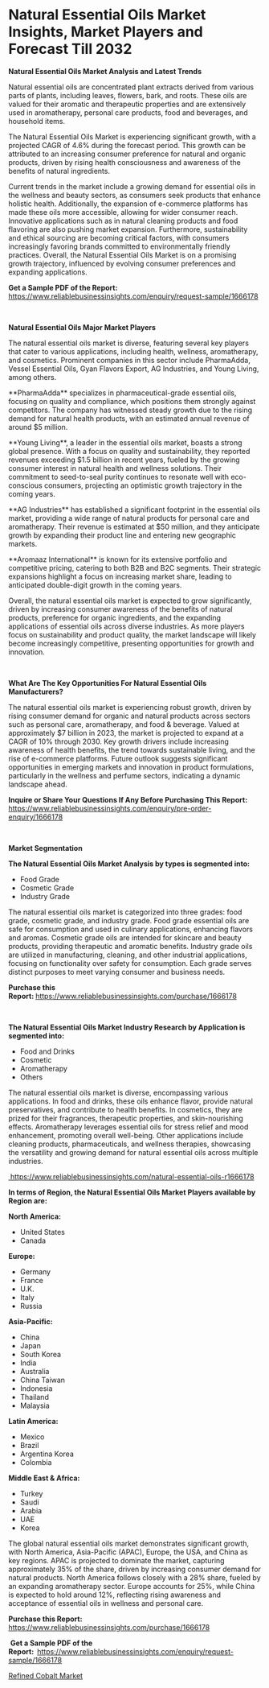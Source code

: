 <p><h1>Natural Essential Oils Market Insights, Market Players and Forecast Till 2032</h1></p><p><strong>Natural Essential Oils Market Analysis and Latest Trends</strong></p>
<p><p>Natural essential oils are concentrated plant extracts derived from various parts of plants, including leaves, flowers, bark, and roots. These oils are valued for their aromatic and therapeutic properties and are extensively used in aromatherapy, personal care products, food and beverages, and household items. </p><p>The Natural Essential Oils Market is experiencing significant growth, with a projected CAGR of 4.6% during the forecast period. This growth can be attributed to an increasing consumer preference for natural and organic products, driven by rising health consciousness and awareness of the benefits of natural ingredients. </p><p>Current trends in the market include a growing demand for essential oils in the wellness and beauty sectors, as consumers seek products that enhance holistic health. Additionally, the expansion of e-commerce platforms has made these oils more accessible, allowing for wider consumer reach. Innovative applications such as in natural cleaning products and food flavoring are also pushing market expansion. Furthermore, sustainability and ethical sourcing are becoming critical factors, with consumers increasingly favoring brands committed to environmentally friendly practices. Overall, the Natural Essential Oils Market is on a promising growth trajectory, influenced by evolving consumer preferences and expanding applications.</p></p>
<p><strong>Get a Sample PDF of the Report:&nbsp;</strong> <a href="https://www.reliablebusinessinsights.com/enquiry/request-sample/1666178?utm_campaign=3003&utm_medium=2&utm_source=Github&utm_content=ia&utm_term=02042025&utm_id=natural-essential-oils">https://www.reliablebusinessinsights.com/enquiry/request-sample/1666178</a></p>
<p>&nbsp;</p>
<p><strong>Natural Essential Oils Major Market Players</strong></p>
<p><p>The natural essential oils market is diverse, featuring several key players that cater to various applications, including health, wellness, aromatherapy, and cosmetics. Prominent companies in this sector include PharmaAdda, Vessel Essential Oils, Gyan Flavors Export, AG Industries, and Young Living, among others.</p><p>**PharmaAdda** specializes in pharmaceutical-grade essential oils, focusing on quality and compliance, which positions them strongly against competitors. The company has witnessed steady growth due to the rising demand for natural health products, with an estimated annual revenue of around $5 million.</p><p>**Young Living**, a leader in the essential oils market, boasts a strong global presence. With a focus on quality and sustainability, they reported revenues exceeding $1.5 billion in recent years, fueled by the growing consumer interest in natural health and wellness solutions. Their commitment to seed-to-seal purity continues to resonate well with eco-conscious consumers, projecting an optimistic growth trajectory in the coming years.</p><p>**AG Industries** has established a significant footprint in the essential oils market, providing a wide range of natural products for personal care and aromatherapy. Their revenue is estimated at $50 million, and they anticipate growth by expanding their product line and entering new geographic markets.</p><p>**Aromaaz International** is known for its extensive portfolio and competitive pricing, catering to both B2B and B2C segments. Their strategic expansions highlight a focus on increasing market share, leading to anticipated double-digit growth in the coming years.</p><p>Overall, the natural essential oils market is expected to grow significantly, driven by increasing consumer awareness of the benefits of natural products, preference for organic ingredients, and the expanding applications of essential oils across diverse industries. As more players focus on sustainability and product quality, the market landscape will likely become increasingly competitive, presenting opportunities for growth and innovation.</p></p>
<p>&nbsp;</p>
<p><strong>What Are The Key Opportunities For Natural Essential Oils Manufacturers?</strong></p>
<p><p>The natural essential oils market is experiencing robust growth, driven by rising consumer demand for organic and natural products across sectors such as personal care, aromatherapy, and food & beverage. Valued at approximately $7 billion in 2023, the market is projected to expand at a CAGR of 10% through 2030. Key growth drivers include increasing awareness of health benefits, the trend towards sustainable living, and the rise of e-commerce platforms. Future outlook suggests significant opportunities in emerging markets and innovation in product formulations, particularly in the wellness and perfume sectors, indicating a dynamic landscape ahead.</p></p>
<p><strong>Inquire or Share Your Questions If Any Before Purchasing This Report:</strong> <a href="https://www.reliablebusinessinsights.com/enquiry/pre-order-enquiry/1666178?utm_campaign=3003&utm_medium=2&utm_source=Github&utm_content=ia&utm_term=02042025&utm_id=natural-essential-oils">https://www.reliablebusinessinsights.com/enquiry/pre-order-enquiry/1666178</a></p>
<p>&nbsp;</p>
<p><strong>Market Segmentation</strong></p>
<p><strong>The Natural Essential Oils Market Analysis by types is segmented into:</strong></p>
<p><ul><li>Food Grade</li><li>Cosmetic Grade</li><li>Industry Grade</li></ul></p>
<p><p>The natural essential oils market is categorized into three grades: food grade, cosmetic grade, and industry grade. Food grade essential oils are safe for consumption and used in culinary applications, enhancing flavors and aromas. Cosmetic grade oils are intended for skincare and beauty products, providing therapeutic and aromatic benefits. Industry grade oils are utilized in manufacturing, cleaning, and other industrial applications, focusing on functionality over safety for consumption. Each grade serves distinct purposes to meet varying consumer and business needs.</p></p>
<p><strong>Purchase this Report:&nbsp;</strong><a href="https://www.reliablebusinessinsights.com/purchase/1666178?utm_campaign=3003&utm_medium=2&utm_source=Github&utm_content=ia&utm_term=02042025&utm_id=natural-essential-oils">https://www.reliablebusinessinsights.com/purchase/1666178</a></p>
<p>&nbsp;</p>
<p><strong>The Natural Essential Oils Market Industry Research by Application is segmented into:</strong></p>
<p><ul><li>Food and Drinks</li><li>Cosmetic</li><li>Aromatherapy</li><li>Others</li></ul></p>
<p><p>The natural essential oils market is diverse, encompassing various applications. In food and drinks, these oils enhance flavor, provide natural preservatives, and contribute to health benefits. In cosmetics, they are prized for their fragrances, therapeutic properties, and skin-nourishing effects. Aromatherapy leverages essential oils for stress relief and mood enhancement, promoting overall well-being. Other applications include cleaning products, pharmaceuticals, and wellness therapies, showcasing the versatility and growing demand for natural essential oils across multiple industries.</p></p>
<p><a href="https://www.reliablebusinessinsights.com/natural-essential-oils-r1666178?utm_campaign=3003&utm_medium=2&utm_source=Github&utm_content=ia&utm_term=02042025&utm_id=natural-essential-oils">&nbsp;https://www.reliablebusinessinsights.com/natural-essential-oils-r1666178</a></p>
<p><strong>In terms of Region, the Natural Essential Oils Market Players available by Region are:</strong></p>
<p>
    <p> <strong> North America: </strong>
        <ul>
            <li>United States</li>
            <li>Canada</li>
        </ul>
        </p> 
    <p> <strong> Europe: </strong>
        <ul>
            <li>Germany</li>
            <li>France</li>
            <li>U.K.</li>
            <li>Italy</li>
            <li>Russia</li>
        </ul>
        </p> 
    <p> <strong> Asia-Pacific: </strong>
        <ul>
            <li>China</li>
            <li>Japan</li>
            <li>South Korea</li>
            <li>India</li>
            <li>Australia</li>
            <li>China Taiwan</li>
            <li>Indonesia</li>
            <li>Thailand</li>
            <li>Malaysia</li>
        </ul>
        </p> 
    <p> <strong> Latin America: </strong>
        <ul>
            <li>Mexico</li>
            <li>Brazil</li>
            <li>Argentina Korea</li>
            <li>Colombia</li>
        </ul>
        </p> 
    <p> <strong> Middle East & Africa: </strong>
        <ul>
            <li>Turkey</li>
            <li>Saudi</li>
            <li>Arabia</li>
            <li>UAE</li>
            <li>Korea</li>
        </ul>
    </p>
    </p>
<p><p>The global natural essential oils market demonstrates significant growth, with North America, Asia-Pacific (APAC), Europe, the USA, and China as key regions. APAC is projected to dominate the market, capturing approximately 35% of the share, driven by increasing consumer demand for natural products. North America follows closely with a 28% share, fueled by an expanding aromatherapy sector. Europe accounts for 25%, while China is expected to hold around 12%, reflecting rising awareness and acceptance of essential oils in wellness and personal care.</p></p>
<p><strong>Purchase this Report: </strong><a href="https://www.reliablebusinessinsights.com/purchase/1666178?utm_campaign=3003&utm_medium=2&utm_source=Github&utm_content=ia&utm_term=02042025&utm_id=natural-essential-oils">https://www.reliablebusinessinsights.com/purchase/1666178</a></p>
<p>&nbsp;<strong>Get a Sample PDF of the Report:&nbsp;&nbsp;</strong><a href="https://www.reliablebusinessinsights.com/enquiry/request-sample/1666178?utm_campaign=3003&utm_medium=2&utm_source=Github&utm_content=ia&utm_term=02042025&utm_id=natural-essential-oils">https://www.reliablebusinessinsights.com/enquiry/request-sample/1666178</a></p>
<p><strong></strong></p>
<p><p><a href="https://github.com/popupioo/Market-Research-Report-List-1/blob/main/refined-cobalt-market.md?utm_campaign=3003&utm_medium=2&utm_source=Github&utm_content=ia&utm_term=02042025&utm_id=natural-essential-oils">Refined Cobalt Market</a></p></p>